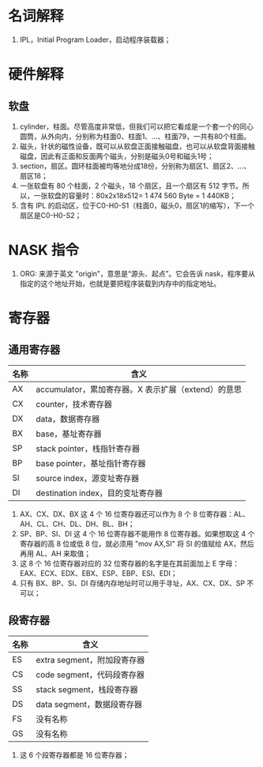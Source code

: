 # 名词解释
1. IPL，Initial Program Loader，启动程序装载器；

# 硬件解释
## 软盘
1. cylinder，柱面。尽管高度非常低，但我们可以把它看成是一个套一个的同心圆筒，从外向内，分别称为柱面0、柱面1、...、柱面79，一共有80个柱面。
2. 磁头，针状的磁性设备，既可以从软盘正面接触磁盘，也可以从软盘背面接触磁盘，因此有正面和反面两个磁头，分别是磁头0号和磁头1号；
3. section，扇区。圆环柱面被均等地分成18份，分别称为扇区1、扇区2、...、扇区18；
4. 一张软盘有 80 个柱面，2 个磁头，18 个扇区，且一个扇区有 512 字节。所以，一张软盘的容量时：80x2x18x512= 1 474 560 Byte = 1 440KB；
5. 含有 IPL 的启动区，位于C0-H0-S1（柱面0，磁头0，扇区1的缩写），下一个扇区是C0-H0-S2； 

# NASK 指令
1. ORG: 来源于英文 "origin"，意思是“源头、起点”。它会告诉 nask，程序要从指定的这个地址开始，也就是要把程序装载到内存中的指定地址。

# 寄存器
## 通用寄存器
| 名称 | 含义 |
| -- | -- |
| AX | accumulator，累加寄存器。X 表示扩展（extend）的意思 |
| CX | counter，技术寄存器 |
| DX | data，数据寄存器 |
| BX | base，基址寄存器 |
| SP | stack pointer，栈指针寄存器 |
| BP | base pointer，基址指针寄存器 |
| SI | source index，源变址寄存器 |
| DI | destination index，目的变址寄存器 |

1. AX、CX、DX、BX 这 4 个 16 位寄存器还可以作为 8 个 8 位寄存器：AL、AH、CL、CH、DL、DH、BL、BH；
2. SP、BP、SI、DI 这 4 个 16 位寄存器不能用作 8 位寄存器。如果想取这 4 个寄存器的高 8 位或低 8 位，就必须用 "mov AX,SI" 将 SI 的值赋给 AX，然后再用 AL、AH 来取值；
3. 这 8 个 16 位寄存器对应的 32 位寄存器的名字是在其前面加上 E 字母：EAX、ECX、EDX、EBX、ESP、EBP、ESI、EDI；
4. 只有 BX、BP、SI、DI 存储内存地址时可以用于寻址，AX、CX、DX、SP 不可以；

## 段寄存器
| 名称 | 含义 |
| -- | -- |
| ES | extra segment，附加段寄存器 |
| CS | code segment，代码段寄存器 |
| SS | stack segment，栈段寄存器 |
| DS | data segment，数据段寄存器 |
| FS | 没有名称 |
| GS | 没有名称 |

1. 这 6 个段寄存器都是 16 位寄存器；
